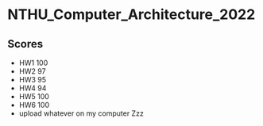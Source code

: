 # NTHU_Computer_Architecture_2022
## Scores
- HW1 100
- HW2 97
- HW3 95
- HW4 94
- HW5 100
- HW6 100
- upload whatever on my computer Zzz
